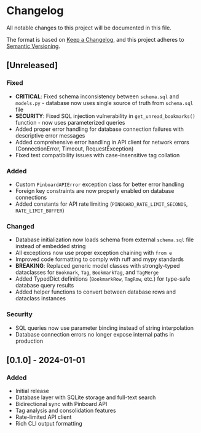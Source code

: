 # Changelog

All notable changes to this project will be documented in this file.

The format is based on [Keep a Changelog](https://keepachangelog.com/en/1.0.0/),
and this project adheres to [Semantic Versioning](https://semver.org/spec/v2.0.0.html).

## [Unreleased]

### Fixed
- **CRITICAL**: Fixed schema inconsistency between `schema.sql` and `models.py` - database now uses single source of truth from `schema.sql` file
- **SECURITY**: Fixed SQL injection vulnerability in `get_unread_bookmarks()` function - now uses parameterized queries
- Added proper error handling for database connection failures with descriptive error messages
- Added comprehensive error handling in API client for network errors (ConnectionError, Timeout, RequestException)
- Fixed test compatibility issues with case-insensitive tag collation

### Added
- Custom `PinboardAPIError` exception class for better error handling
- Foreign key constraints are now properly enabled on database connections
- Added constants for API rate limiting (`PINBOARD_RATE_LIMIT_SECONDS`, `RATE_LIMIT_BUFFER`)

### Changed
- Database initialization now loads schema from external `schema.sql` file instead of embedded string
- All exceptions now use proper exception chaining with `from e`
- Improved code formatting to comply with ruff and mypy standards
- **BREAKING**: Replaced generic model classes with strongly-typed dataclasses for `Bookmark`, `Tag`, `BookmarkTag`, and `TagMerge`
- Added TypedDict definitions (`BookmarkRow`, `TagRow`, etc.) for type-safe database query results
- Added helper functions to convert between database rows and dataclass instances

### Security
- SQL queries now use parameter binding instead of string interpolation
- Database connection errors no longer expose internal paths in production

## [0.1.0] - 2024-01-01

### Added
- Initial release
- Database layer with SQLite storage and full-text search
- Bidirectional sync with Pinboard API
- Tag analysis and consolidation features
- Rate-limited API client
- Rich CLI output formatting